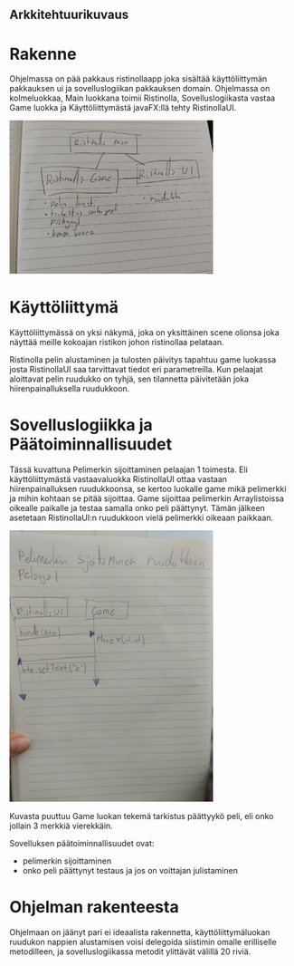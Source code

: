 
## Arkkitehtuurikuvaus


# Rakenne


Ohjelmassa on pää pakkaus ristinollaapp joka sisältää käyttöliittymän pakkauksen ui ja sovelluslogiikan pakkauksen domain.  Ohjelmassa on kolmeluokkaa, Main luokkana toimii Ristinolla, Sovelluslogiikasta vastaa Game luokka ja Käyttöliittymästä javaFX:llä tehty RistinollaUI.

<img src="https://github.com/Tiiawss/ot-harjoitustyo/blob/main/dokumentaatio/kuvat/arkkitehtuuri.jpg" width="360">

# Käyttöliittymä

Käyttöliittymässä on yksi näkymä, joka on yksittäinen scene olionsa joka näyttää meille kokoajan ristikon johon ristinollaa pelataan. 

Ristinolla pelin alustaminen ja tulosten päivitys tapahtuu game luokassa josta RistinollaUI saa tarvittavat tiedot eri parametreilla. Kun pelaajat aloittavat pelin ruudukko on tyhjä, sen tilannetta päivitetään joka hiirenpainalluksella ruudukkoon.

# Sovelluslogiikka ja Päätoiminnallisuudet

Tässä kuvattuna Pelimerkin sijoittaminen pelaajan 1 toimesta. Eli käyttöliittymästä vastaavaluokka RistinollaUI ottaa vastaan hiirenpainalluksen ruudukkoonsa, se kertoo luokalle game mikä pelimerkki ja mihin kohtaan se pitää sijoittaa. Game sijoittaa pelimerkin Arraylistoissa oikealle paikalle ja testaa samalla onko peli päättynyt. Tämän jälkeen asetetaan RistinollaUI:n ruudukkoon vielä pelimerkki oikeaan paikkaan.

<img src="https://github.com/Tiiawss/ot-harjoitustyo/blob/main/dokumentaatio/kuvat/175557519_478909486594326_5400645219609623087_n.jpg" width="360">

Kuvasta puuttuu Game luokan tekemä tarkistus päättyykö peli, eli onko jollain 3 merkkiä vierekkäin.

Sovelluksen päätoiminnallisuudet ovat:
- pelimerkin sijoittaminen
- onko peli päättynyt testaus ja jos on voittajan julistaminen

# Ohjelman rakenteesta

Ohjelmaan on jäänyt pari ei ideaalista rakennetta, käyttöliittymäluokan ruudukon nappien alustamisen voisi delegoida siistimin omalle erilliselle metodilleen, ja sovelluslogiikassa metodit ylittävät välillä 20 riviä.


